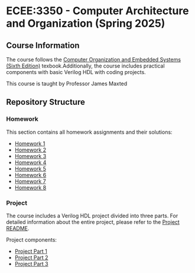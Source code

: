 # ECEE:3350 - Computer Architecture and Organization (Spring 2025)

## Course Information

The course follows the [Computer Organization and Embedded Systems (Sixth Edition)](https://www.v2vclass.com/images/coursepdf/bsc-cssem1/bsc-cssem1/co/fy-cs.pdf) texbook.Additionally, the course includes practical components with basic Verilog HDL with coding projects.

This course is taught by Professor James Maxted

## Repository Structure

### Homework
This section contains all homework assignments and their solutions:
* [Homework 1](homework/homework_1.pdf) 
* [Homework 2](homework/homework_2.pdf) 
* [Homework 3](homework/homework_3/README.md)
* [Homework 4](homework/homework_4.pdf)
* [Homework 5](homework/homework_5.pdf)
* [Homework 6](homework/homework_6.pdf)
* [Homework 7](homework/homework_7.pdf)
* [Homework 8](homework/homework_8.pdf)

### Project
The course includes a Verilog HDL project divided into three parts. For detailed information about the entire project, please refer to the [Project README](project/README.md).

Project components:
* [Project Part 1](project/part_1/README.md) 
* [Project Part 2](project/part_2/README.md)
* [Project Part 3](project/part_3/README.md) 
